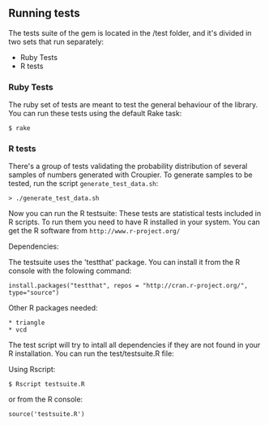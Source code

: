 ## Running tests

The tests suite of the gem is located in the /test folder, and it's divided in two sets that run separately:

* Ruby Tests
* R tests

### Ruby Tests

The ruby set of tests are meant to test the general behaviour of the library.
You can run these tests using the default Rake task:

    $ rake

### R tests

There's a group of tests validating the probability distribution of several samples of numbers generated with Croupier.
To generate samples to be tested, run the script ```generate_test_data.sh```:

    > ./generate_test_data.sh

Now you can run the R testsuite:
These tests are statistical tests included in R scripts.
To run them you need to have R installed in your system. You can get the R software from ```http://www.r-project.org/```

Dependencies:

The testsuite uses the 'testthat' package. You can install it from the R console with the folowing command:

    install.packages("testthat", repos = "http://cran.r-project.org/", type="source")

Other R packages needed:

    * triangle
    * vcd

The test script will try to intall all dependencies if they are not found in your R installation.
You can run the test/testsuite.R file:

Using Rscript:

    $ Rscript testsuite.R

or from the R console:

    source('testsuite.R')

